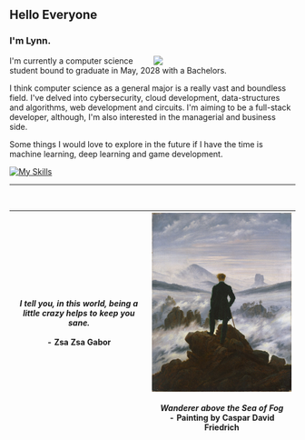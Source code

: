 ## Hello Everyone

### I'm Lynn.

<img align= "right" width= "250" src= "https://pa1.narvii.com/6580/8098c6e9207376889eeb0532d9f5a0723c4d73f5_hq.gif"/>

I'm currently a computer science student bound to graduate in May, 2028 with a Bachelors. 

I think computer science as a general major is a really vast and boundless field. I've delved into cybersecurity, cloud development,
data-structures and algorithms, web development and circuits. I'm aiming to be a full-stack developer, although, I'm also interested in 
the managerial and business side. 

Some things I would love to explore in the future if I have the time is machine learning, deep learning and
game development.

[![My Skills](https://skillicons.dev/icons?i=python,java,cpp,js,html,css,express,fastapi,nodejs,nextjs,docker,git,github,vscode&perline=14)](https://skillicons.dev)

<!--
      | **Projects & Certifications**                                                                                                                | **Description**                                                                                                                                                      |
      |----------------------------------------------------------------------------------------------------------------------------|----------------------------------------------------------------------------------------------------------------------------------------------------------------------|
      | [**FedVentura**](https://fedventura.com/)                       | FedVentura is a full-stack web application that combines AI-driven business recommendations with a comprehensive resource ecosystem to guide laid-off employees toward entrepreneurship. The platform features secure authentication, persistent user profiles, and intelligent course matching across major learning platforms, all built on a modern tech stack of Next.js 14, TypeScript, Supabase, and Google Gemini AI.                                                |
      | [**Ideal Gas Simulation**](https://lynnparticles.onrender.com/)                       | Demonstrated particle behavior in ideal gas modeled under the Maxwell-Boltzmann Distribution in JavaScript and Python.                                                |
      | [**AP Exam Policy Extension**](https://chromewebstore.google.com/detail/uc-ap-exam-policy-checker/lhmkeccgiphdegpelmommddcdlnpoaee?hl=en-US&utm_source=ext_sidebar) | Created a Chrome extension to easily check AP exam policies from the UC website.                                                                                     |
      | [**SkylineModelingSite**](https://skylinemodelingbookingsite.onrender.com/)                                                 | Developed a website for the Barbering, Cosmetology, and Esthetics program at Skyline College.                                                                         |
      | [**AWS Certified Cloud Practitioner**](https://www.credly.com/badges/162db95a-cc67-416f-855d-a27b10d3b19e)                   | Certification for AWS Cloud Practitioner.                                                                                                                            |
-->

<!--
      ![Java](https://img.shields.io/badge/Java-F89820?style=flat&logo=java&logoColor=white)
      ![Python](https://img.shields.io/badge/Python-3776AB?style=flat&logo=python&logoColor=white)
      ![C++](https://img.shields.io/badge/C++-00599C?style=flat&logo=cplusplus&logoColor=white)
      ![JavaScript](https://img.shields.io/badge/JavaScript-F7DF1E?style=flat&logo=javascript&logoColor=black)
      ![TypeScript](https://img.shields.io/badge/TypeScript-3178C6?style=flat&logo=typescript&logoColor=white)
      ![React](https://img.shields.io/badge/React-20232A?style=flat&logo=react&logoColor=61DAFB)
      ![HTML5](https://img.shields.io/badge/HTML5-E34F26?style=flat&logo=html5&logoColor=white)
      ![CSS3](https://img.shields.io/badge/CSS3-1572B6?style=flat&logo=css3&logoColor=white)
      ![Node.js](https://img.shields.io/badge/Node.js-339933?style=flat&logo=node.js&logoColor=white)
      ![Express.js](https://img.shields.io/badge/Express-000000?style=flat&logo=express&logoColor=white)
      ![Git](https://img.shields.io/badge/Git-F05032?style=flat&logo=git&logoColor=white)
      ![GitHub](https://img.shields.io/badge/GitHub-181717?style=flat&logo=github&logoColor=white)
      ![JSON](https://img.shields.io/badge/JSON-000000?style=flat&logo=json&logoColor=white)
-->

<hr />
<br />

<!---
<img src="/img3.jpg" alt="Fish" width="25%">

<br />
<br />
<hr />
--->

| *I tell you, in this world, being a little crazy helps to keep you sane.* <br /> <br />  - Zsa Zsa Gabor| <img src="/img1.jpeg" alt="Painting, Wanderer Above The Sea Of Fogs" width="450"/>&nbsp; <br /> *Wanderer above the Sea of Fog* <br /> - Painting by Caspar David Friedrich |
|   :---:    |  :---:  | 


<!--
**loofsan/loofsan** is a ✨ _special_ ✨ repository because its `README.md` (this file) appears on your GitHub profile.

Here are some ideas to get you started:

- 🔭 I’m currently working on ...
- 🌱 I’m currently learning ...
- 👯 I’m looking to collaborate on ...
- 🤔 I’m looking for help with ...
- 💬 Ask me about ...
- 📫 How to reach me: ...
- 😄 Pronouns: ...
- ⚡ Fun fact: ...
-->
